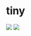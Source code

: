 # tiny
![](https://img.shields.io/github/issues/limistah/tiny.svg) ![](https://img.shields.io/badge/npm-v1.0.0-green.svg)

